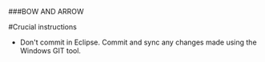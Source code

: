 ###BOW AND ARROW

#Crucial instructions
- Don't commit in Eclipse. Commit and sync any changes made using the Windows GIT tool.
